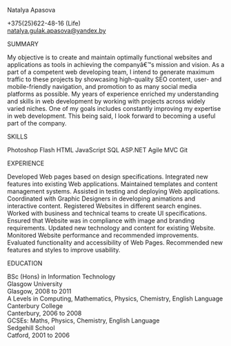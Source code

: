  Natalya Apasova  
 
 +375(25)622-48-16 (Life)  
 natalya.gulak.apasova@yandex.by  

 SUMMARY  

 My objective is to create and maintain optimally functional websites and applications as tools in achieving the companyâ€™s mission and vision. As a part of a competent web developing team, I intend to generate maximum traffic to these projects by showcasing high-quality SEO content, user- and mobile-friendly navigation, and promotion to as many social media platforms as possible. My years of experience enriched my understanding and skills in web development by working with projects across widely varied niches. One of my goals includes constantly improving my expertise in web development. This being said, I look forward to becoming a useful part of the company.

 SKILLS  

 Photoshop
 Flash
 HTML
 JavaScript
 SQL
 ASP.NET
 Agile
 MVC
 Git

 EXPERIENCE  

 Developed Web pages based on design specifications.
 Integrated new features into existing Web applications.
 Maintained templates and content management systems.
 Assisted in testing and deploying Web applications.
 Coordinated with Graphic Designers in developing animations and interactive content.
 Registered Websites in different search engines.
 Worked with business and technical teams to create UI specifications.
 Ensured that Website was in compliance with image and branding requirements.
 Updated new technology and content for existing Website.
 Monitored Website performance and recommended improvements.
 Evaluated functionality and accessibility of Web Pages.
 Recommended new features and styles to improve usability.  
 
 EDUCATION  

 BSc (Hons) in Information Technology  
 Glasgow University	 
 Glasgow, 2008 to 2011  
 A Levels in Computing, Mathematics, Physics, Chemistry, English Language  
 Canterbury College  
 Canterbury, 2006 to 2008  
 GCSEs: Maths, Physics, Chemistry, English Language  
 Sedgehill School  
 Catford, 2001 to 2006